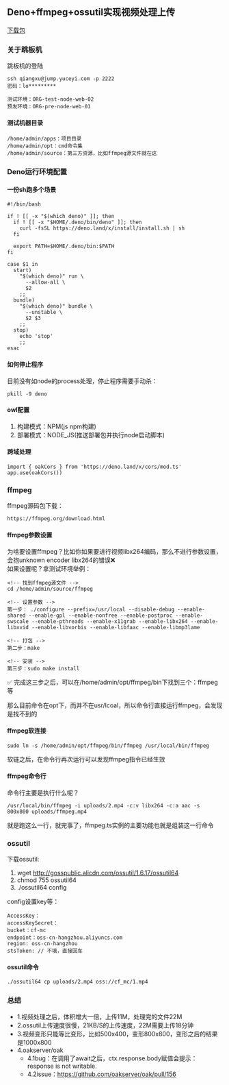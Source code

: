 ## Deno+ffmpeg+ossutil实现视频处理上传

[下载包](deno-mc.zip)

### 关于跳板机
跳板机的登陆   
```
ssh qiangxu@jump.yuceyi.com -p 2222
密码：lo*********

测试环境：ORG-test-node-web-02
预发环境：ORG-pre-node-web-01
```   

#### 测试机器目录
```
/home/admin/apps：项目目录
/home/admin/opt：cmd命令集
/home/admin/source：第三方资源，比如ffmpeg源文件就在这
```

### Deno运行环境配置

#### 一份sh跑多个场景
```
#!/bin/bash

if ! [[ -x "$(which deno)" ]]; then
  if ! [[ -x "$HOME/.deno/bin/deno" ]]; then
    curl -fsSL https://deno.land/x/install/install.sh | sh
  fi

  export PATH=$HOME/.deno/bin:$PATH
fi

case $1 in
  start)
    "$(which deno)" run \
      --allow-all \
      $2
    ;;
  bundle)
    "$(which deno)" bundle \
      --unstable \
      $2 $3
    ;;
  stop)
    echo 'stop'
    ;;
esac
```   

#### 如何停止程序
目前没有如node的process处理，停止程序需要手动杀：
```
pkill -9 deno
```

#### owl配置
1. 构建模式：NPM(js npm构建)
2. 部署模式：NODE_JS(推送部署包并执行node启动脚本)   

#### 跨域处理
```
import { oakCors } from 'https://deno.land/x/cors/mod.ts'
app.use(oakCors())
```   


### ffmpeg

ffmpeg源码包下载：
```
https://ffmpeg.org/download.html
```   

#### ffmpeg参数设置
为啥要设置ffmpeg？比如你如果要进行视频libx264编码，那么不进行参数设置，会抱unknown encoder libx264的错误❌   
如果设置呢？拿测试环境举例：   
```
<!-- 找到ffmpeg源文件 -->
cd /home/admin/source/ffmpeg

<!-- 设置参数 -->
第一步： ./configure --prefix=/usr/local --disable-debug --enable-shared --enable-gpl --enable-nonfree --enable-postproc --enable-swscale --enable-pthreads --enable-x11grab --enable-libx264 --enable-libxvid --enable-libvorbis --enable-libfaac --enable-libmp3lame

<!-- 打包 -->
第二步：make

<!-- 安装 -->
第三步：sudo make install
```   

✅ 完成这三步之后，可以在/home/admin/opt/ffmpeg/bin下找到三个：ffmpeg等   

那么目前命令在opt下，而并不在usr/lcoal，所以命令行直接运行ffmpeg，会发现是找不到的   

#### ffmpeg软连接   
```
sudo ln -s /home/admin/opt/ffmpeg/bin/ffmpeg /usr/local/bin/ffmpeg
```   
软链之后，在命令行再次运行可以发现ffmpeg指令已经生效   

#### ffmpeg命令行
命令行主要是执行什么呢？   
```
/usr/local/bin/ffmpeg -i uploads/2.mp4 -c:v libx264 -c:a aac -s 800x800 uploads/ffmpeg.mp4
```   
就是跑这么一行，就完事了，ffmpeg.ts实例的主要功能也就是组装这一行命令


### ossutil

下载ossutil:   
1. wget http://gosspublic.alicdn.com/ossutil/1.6.17/ossutil64   
2. chmod 755 ossutil64
3. ./ossutil64 config   

config设置key等：
```
AccessKey： 
accessKeySecret： 
bucket：cf-mc
endpoint：oss-cn-hangzhou.aliyuncs.com
region: oss-cn-hangzhou
stsToken: // 不填，直接回车
```

#### ossutil命令
```
./ossutil64 cp uploads/2.mp4 oss://cf_mc/1.mp4
```   

### 总结
- 1.视频处理之后，体积增大一倍，上传11M，处理完的文件22M
- 2.ossutil上传速度很慢，21KB/S的上传速度，22M需要上传18分钟
- 3.视频变形只能等比变形，比如500x400，变形800x800，变形之后的结果是1000x800
- 4.oakserver/oak
  - 4.1bug：在调用了await之后，ctx.response.body赋值会提示：response is not writable.
  - 4.2issue：https://github.com/oakserver/oak/pull/156 


